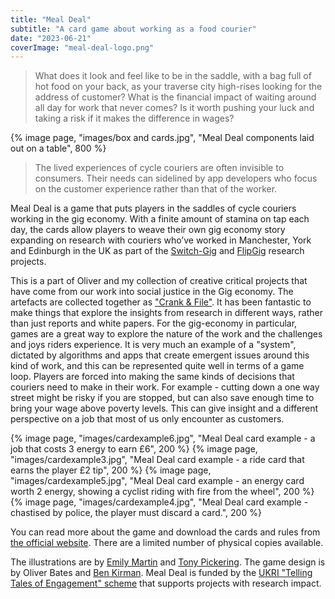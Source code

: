 ```yaml
---
title: "Meal Deal"
subtitle: "A card game about working as a food courier"
date: "2023-06-21"
coverImage: "meal-deal-logo.png"
---
```


> What does it look and feel like to be in the saddle, with a bag full of hot food on your back, as your traverse city high-rises looking for the address of customer? What is the financial impact of waiting around all day for work that never comes? Is it worth pushing your luck and taking a risk if it makes the difference in wages?

{% image page, "images/box and cards.jpg", "Meal Deal components laid out on a table", 800 %}

> The lived experiences of cycle couriers are often invisible to consumers. Their needs can sidelined by app developers who focus on the customer experience rather than that of the worker.

Meal Deal is a game that puts players in the saddles of cycle couriers working in the gig economy. With a finite amount of stamina on tap each day, the cards allow players to weave their own gig economy story expanding on research with couriers who’ve worked in Manchester, York and Edinburgh in the UK as part of the [Switch-Gig](/projects/switch-gig) and [FlipGig](https://www.flipgig.org) research projects.



This is a part of Oliver and my collection of creative critical projects that have come from our work into social justice in the Gig economy. The artefacts are collected together as ["Crank & File"](https://crankandfile.co.uk). It has been fantastic to make things that explore the insights from research in different ways, rather than just reports and white papers. For the gig-economy in particular, games are a great way to explore the nature of the work and the challenges and joys riders experience. It is very much an example of a "system", dictated by algorithms and apps that create emergent issues around this kind of work, and this can be represented quite well in terms of a game loop. Players are forced into making the same kinds of decisions that couriers need to make in their work. For example - cutting down a one way street might be risky if you are stopped, but can also save enough time to bring your wage above poverty levels. This can give insight and a different perspective on a job that most of us only encounter as customers.

{% image page, "images/cardexample6.jpg", "Meal Deal card example - a job that costs 3 energy to earn £6", 200 %} 
{% image page, "images/cardexample3.jpg", "Meal Deal card example - a ride card that earns the player £2 tip", 200 %}
{% image page, "images/cardexample5.jpg", "Meal Deal card example - an energy card worth 2 energy, showing a cyclist riding with fire from the wheel", 200 %}
{% image page, "images/cardexample4.jpg", "Meal Deal card example - chastised by police, the player must discard a card.", 200 %}

You can read more about the game and download the cards and rules from [the official website](https://crankandfile.co.uk/meal-deal). There are a limited number of physical copies available.

The illustrations are by [Emily Martin](https://emilymartin.uk) and [Tony Pickering](https://pick-art.co.uk). The game design is by Oliver Bates and [Ben Kirman](https://ben.kirman.org).
Meal Deal is funded by the [UKRI "Telling Tales of Engagement" scheme](https://www.ukri.org/what-we-do/what-we-have-funded/epsrc/digital-economy-telling-tales-of-engagement-awards/) that supports projects with research impact.




